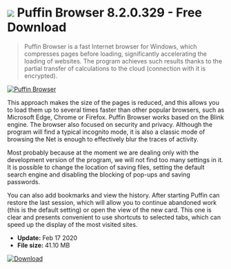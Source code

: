 # ![](https://cdn.softexe.net/static/icon/6/puffin-browser-8564.png) Puffin Browser 8.2.0.329 - Free Download

> Puffin Browser is a fast Internet browser for Windows, which compresses pages before loading, significantly accelerating the loading of websites. The program achieves such results thanks to the partial transfer of calculations to the cloud (connection with it is encrypted).

[![Puffin Browser](https://gallery.dpcdn.pl/imgc/Tools/79366/g_-_420x350_1.5_-_x81299d88-dc24-4749-bade-a0d4e9d90232.png)](https://softexe.net/win/internet/browsers/puffin-browser:hefd.html)

This approach makes the size of the pages is reduced, and this allows you to load them up to several times faster than other popular browsers, such as Microsoft Edge, Chrome or Firefox. Puffin Browser works based on the Blink engine. The browser also focused on security and privacy. Although the program will find a typical incognito mode, it is also a classic mode of browsing the Net is enough to effectively blur the traces of activity.
 
 Most probably because at the moment we are dealing only with the development version of the program, we will not find too many settings in it. It is possible to change the location of saving files, setting the default search engine and disabling the blocking of pop-ups and saving passwords. 
 
 You can also add bookmarks and view the history. After starting Puffin can restore the last session, which will allow you to continue abandoned work (this is the default setting) or open the view of the new card. This one is clear and presents convenient to use shortcuts to selected tabs, which can speed up the display of the most visited sites.


- **Update:** Feb 17 2020
- **File size:** 41.10 MB

[![Download](https://cdn.softexe.net/static/img/download.png)](https://softexe.net/win/internet/browsers/puffin-browser:hefd.html)

